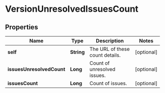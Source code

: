 # VersionUnresolvedIssuesCount

## Properties
Name | Type | Description | Notes
------------ | ------------- | ------------- | -------------
**self** | **String** | The URL of these count details. |  [optional]
**issuesUnresolvedCount** | **Long** | Count of unresolved issues. |  [optional]
**issuesCount** | **Long** | Count of issues. |  [optional]
